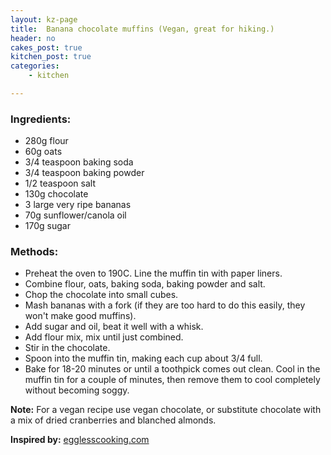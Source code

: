 ```yaml
---
layout: kz-page
title:  Banana chocolate muffins (Vegan, great for hiking.)
header: no
cakes_post: true
kitchen_post: true
categories:
    - kitchen

---
```


### Ingredients:

* 280g flour
* 60g oats
* 3/4 teaspoon baking soda
* 3/4 teaspoon baking powder
* 1/2 teaspoon salt
* 130g chocolate
* 3 large very ripe bananas
* 70g sunflower/canola oil
* 170g sugar


### Methods:

* Preheat the oven to 190C. Line the muffin tin with paper liners.
* Combine flour, oats, baking soda, baking powder and salt.
* Chop the chocolate into small cubes.
* Mash bananas with a fork (if they are too hard to do this easily, they won't make good muffins).
* Add sugar and oil, beat it well with a whisk.
* Add flour mix, mix until just combined. 
* Stir in the chocolate.
* Spoon into the muffin tin, making each cup about 3/4 full.
* Bake for 18-20 minutes or until a toothpick comes out clean. Cool in the muffin tin for a couple of minutes, then remove them to cool completely without becoming soggy.

**Note:** For a vegan recipe use vegan chocolate, or substitute chocolate with a mix of dried cranberries and blanched almonds.

**Inspired by:** [egglesscooking.com][1]

[1]: https://www.egglesscooking.com/banana-chocolate-chip-muffins/
